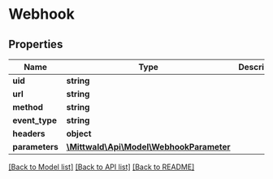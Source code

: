 # Webhook

## Properties
Name | Type | Description | Notes
------------ | ------------- | ------------- | -------------
**uid** | **string** |  | [optional] 
**url** | **string** |  | 
**method** | **string** |  | 
**event_type** | **string** |  | 
**headers** | **object** |  | [optional] 
**parameters** | [**\Mittwald\Api\Model\WebhookParameter**](WebhookParameter.md) |  | [optional] 

[[Back to Model list]](../../README.md#documentation-for-models) [[Back to API list]](../../README.md#documentation-for-api-endpoints) [[Back to README]](../../README.md)

